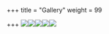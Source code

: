 +++
title = "Gallery"
weight = 99

+++
![](/uploads/Helmet1_Sign.png)![](/uploads/Helmet2_Sign.png)![](/uploads/Rubiks_Sign.png)![](/uploads/1.png)![](/uploads/2.png)